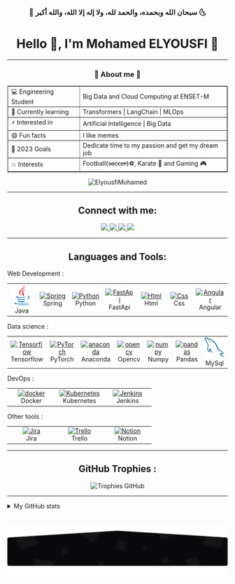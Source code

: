 <h3 align="center">🌛 سبحان الله وبحمده، والحمد لله، ولا إله إلا الله، والله أكبر 🌜</h3>
<h1 align="center">Hello 👋, I'm Mohamed ELYOUSFI 🥋</h1>

---
<h3 align="center">🍁 About me 🍁</h3>
<table border="1" cellspacing="0" cellpadding="1" align="center">
 <tr>
    <td>💻 Engineering Student</td>
    <td>Big Data and Cloud Computing at ENSET-M</td>
  </tr>
  <tr>
    <td>🌱 Currently learning</td>
     <td> Transformers | LangChain | MLOps </td>
  </tr>
  <tr>
    <td>⚡ Interested in</td>
    <td>Artificial Intelligence | Big Data</td>
  </tr>
 <tr>
    <td>😄 Fun facts</td>
    <td>I like memes</td>
  </tr>
 <tr>
    <td>🥅 2023 Goals</td>
    <td>Dedicate time to my passion and get my dream job</td>
  </tr>
 <tr>
    <td>💥 Interests</td>
    <td>Football(s̵o̵c̵c̵e̵r̵)⚽️, Karate 🥋 and Gaming 🎮</td>
  </tr>
</table>
<p align="center"> <img src="https://komarev.com/ghpvc/?username=ElyousfiMohamed&label=Profile%20views&color=0e75b6&style=flat" alt="ElyousfiMohamed" /> </p>

---

<h2 align="center">Connect with me:</h2>
<p align="center">
  <a target="_blank" href="https://www.linkedin.com/in/mohamed-elyousfi/">
    <img src="https://img.shields.io/badge/linkedin-000000.svg?&style=for-the-badge&logo=linkedin&logoColor=white" height=25>
  </a>
  <a target="_blank" href="mailto:mohamed5elyousfi@gmail.com">
    <img src="https://img.shields.io/badge/gmail-000000.svg?&style=for-the-badge&logo=gmail&logoColor=white" height=25>
  </a>
  <a target="_blank" href="https://twitter.com/ELYOUSFI5Med">
    <img src="https://img.shields.io/badge/Twitter-000000.svg?&style=for-the-badge&logo=twitter&logoColor=white" height=25>
  </a>
  <a target="_blank" href="https://www.instagram.com/elyousfi.5">
    <img src="https://img.shields.io/badge/INSTAGRAM-000000.svg?&style=for-the-badge&logo=instagram&logoColor=white" height=25>
  </a>
</p>

---

<h2 align="center">Languages and Tools: </h2>

<table align="center">
  <tr>
     <p>Web Development : </p>
     <td align="center" width="96">
      <a href="#elyousfi">
        <img src="https://raw.githubusercontent.com/devicons/devicon/master/icons/java/java-original.svg" width="48" height="48" alt="Java" />
      </a>
      <br>Java
    </td>  
   <td align="center" width="96">
      <a href="#elyousfi" >
        <img src="https://cdn.jsdelivr.net/gh/devicons/devicon/icons/spring/spring-original.svg" width="48" height="48" alt="Spring" />
      </a>
      <br>Spring
    </td>
    <td align="center" width="96">
      <a href="#elyousfi">
        <img src="https://upload.wikimedia.org/wikipedia/commons/thumb/c/c3/Python-logo-notext.svg/1200px-Python-logo-notext.svg.png" width="48" height="48" alt="Python" />
      </a>
      <br>Python
    </td>
<td align="center" width="96">
      <a href="#elyousfi" >
        <img src="https://cdn.jsdelivr.net/gh/devicons/devicon/icons/fastapi/fastapi-original.svg" width="48" height="48" alt="FastApi"/>
      </a>
      <br>FastApi
    </td>
      <td align="center" width="96">
      <a href="#elyousfi" >
        <img src="https://cdn.jsdelivr.net/gh/devicons/devicon/icons/html5/html5-original.svg" width="48" height="48" alt="Html"/>
      </a>
      <br>Html
    </td>
   <td align="center" width="96">
      <a href="#elyousfi" >
        <img src="https://cdn.jsdelivr.net/gh/devicons/devicon/icons/css3/css3-original.svg" width="48" height="48" alt="Css"/>
      </a>
      <br>Css
    </td>
      <td align="center" width="96">
      <a href="#elyousfi" >
        <img src="https://cdn.jsdelivr.net/gh/devicons/devicon/icons/angularjs/angularjs-plain.svg" width="48" height="48" alt="Angular"/>
      </a>
      <br>Angular
    </td>
  </tr>
 </tr>
</table>

<table align="center">
 <tr>
 <tr>
     <p>Data science : </p>
     <td align="center" width="96">
      <a href="#elyousfi">
        <img src="https://cdn.jsdelivr.net/gh/devicons/devicon/icons/tensorflow/tensorflow-original.svg" width="48" height="48" alt="Tensorflow" />
      </a>
      <br>Tensorflow
    </td>
   <td align="center" width="96">
      <a href="#elyousfi">
        <img src="https://cdn.jsdelivr.net/gh/devicons/devicon/icons/pytorch/pytorch-original.svg" width="48" height="48" alt="PyTorch"/>
      </a>
      <br>PyTorch
    </td>
  <td align="center" width="96">
      <a href="#elyousfi">
        <img src="https://cdn.jsdelivr.net/gh/devicons/devicon/icons/anaconda/anaconda-original.svg" width="48" height="48" alt="anaconda" />
      </a>
      <br>Anaconda
    </td>
  <td align="center" width="96">
      <a href="#elyousfi">
        <img src="https://cdn.jsdelivr.net/gh/devicons/devicon/icons/opencv/opencv-original.svg" width="48" height="48" alt="opencv" />
      </a>
      <br>Opencv
    </td>
  <td align="center" width="96">
      <a href="#elyousfi">
        <img src="https://cdn.jsdelivr.net/gh/devicons/devicon/icons/numpy/numpy-original.svg" width="48" height="48" alt="numpy" />
      </a>
      <br>Numpy
    </td>
  <td align="center" width="96">
      <a href="#elyousfi">
        <img src="https://cdn.jsdelivr.net/gh/devicons/devicon/icons/pandas/pandas-original.svg" width="48" height="48" alt="pandas" />
      </a>
      <br>Pandas
    </td>
  <td align="center" width="96">
      <a href="#elyousfi">
        <img src="https://raw.githubusercontent.com/devicons/devicon/master/icons/mysql/mysql-original.svg" width="48" height="48" alt="MySql" />
      </a>
      <br>MySql
    </td>
  </tr>
 </tr>
</table>

<table align="center">
 <tr>
   <p>DevOps : </p>
   <td align="center" width="96">
      <a href="#elyousfi">
        <img src="https://cdn.jsdelivr.net/gh/devicons/devicon/icons/docker/docker-original.svg" width="48" height="48" alt="docker" />
      </a>
      <br>Docker
    </td>
   <td align="center" width="96">
      <a href="#elyousfi">
        <img src="https://cdn.jsdelivr.net/gh/devicons/devicon/icons/kubernetes/kubernetes-plain.svg" width="48" height="48" alt="Kubernetes" />
      </a>
      <br>Kubernetes
    </td>
   <td align="center" width="96">
      <a href="#elyousfi">
        <img src="https://cdn.jsdelivr.net/gh/devicons/devicon/icons/jenkins/jenkins-original.svg" width="48" height="48" alt="Jenkins"/>
      </a>
      <br>Jenkins
    </td>
  </tr>
 </tr>
</table>

<table align="center">
 <tr>
   <p>Other tools : </p>
   <td align="center" width="96">
      <a href="#elyousfi" >
        <img src="https://cdn.jsdelivr.net/gh/devicons/devicon/icons/jira/jira-original.svg" width="48" height="48" alt="Jira" />
      </a>
      <br>Jira
    </td>
  <td align="center" width="96">
      <a href="#elyousfi" >
        <img src="https://cdn.jsdelivr.net/gh/devicons/devicon/icons/trello/trello-plain.svg" width="48" height="48" alt="Trello" />
      </a>
      <br>Trello
    </td>
  <td align="center" width="96">
      <a href="#elyousfi" >
        <img src="https://github.com/ElyousfiMohamed/ElyousfiMohamed/assets/73071155/4b3446a2-853d-4f6b-8e04-258cdf622a5e" width="48" height="48" alt="Notion" />
      </a>
      <br>Notion
    </td>
  </tr>
 </tr>
</table>


---

<h2 align="center">GitHub Trophies : </h2>

 <p align="center">
        <img src="https://github-profile-trophy.vercel.app/?username=ElyousfiMohamed&theme=darkhub&margin-w=15" alt="Trophies GitHub" />
  </p>

---

<details>
    <summary>My GitHub stats</summary>
    <br />
    <p align="center">
        <img src="https://github-readme-stats.vercel.app/api?username=ElyousfiMohamed&theme=dark&show_icons=true&include_all_commits=true&locale=en" alt="General Statistics" />
    </p>
    <p align="center">
        <img src="https://github-readme-streak-stats.herokuapp.com/?user=ElyousfiMohamed&theme=dark" alt="Streak Stats" />
    </p>
    <p align="center">
        <img src="https://github-readme-stats.vercel.app/api/top-langs?username=ElyousfiMohamed&layout=compact&theme=dark&locale=en" alt="Techs used in projects" width="495px" />
    </p>
    <p align="center">
        <img src="https://activity-graph.herokuapp.com/graph?username=ElyousfiMohamed&theme=xcode&bg_color=151515" alt="Activity Graph" />
    </p>
</details>
  
<br/>
<br/>
<img src="./github/assets/images/rodape_readme.jpg" alt="Art for footer readme.md" />
<!-- [![Mohamed ELYOUSFI's github activity graph](https://activity-graph.herokuapp.com/graph?username=ElyousfiMohamed&theme=react-dark)](https://github.com/ElyousfiMohamed) -->
